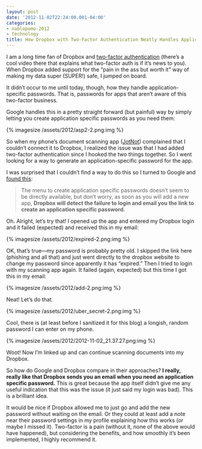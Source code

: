 ```yaml
---
layout: post
date: '2012-11-02T22:24:00.001-04:00'
categories:
- nablopomo-2012
- technology
title: How Dropbox with Two-Factor Authentication Neatly Handles Application Specific Passwords
---
```


I am a long time fan of Dropbox and [two-factor authentication](http://support.google.com/accounts/bin/answer.py?hl=en&answer=180744) (there’s a cool video there that explains what two-factor auth is if it’s news to you). When Dropbox added support for the “pain in the ass but worth it” way of making my data super (SUPER!) safe, I jumped on board.

It didn’t occur to me until today, though, how they handle application-specific passwords. That is, passwords for apps that aren’t aware of this two-factor business.

Google handles this in a pretty straight forward (but painful) way by simply letting you create application specific passwords as you need them:

{% imagesize /assets/2012/asp2-2.png:img %}

So when my phone’s document scanning app ([JotNot](https://itunes.apple.com/us/app/jotnot-scanner/id307868751?mt=8)) complained that I couldn’t connect it to Dropbox, I realized the issue was that I had added two-factor authentication since I hooked the two things together. So I went looking for a way to generate an application-specific password for the app. 

I was surprised that I couldn’t find a way to do this so I turned to Google and [found this](http://blog.binaryfactory.ca/2012/08/dropbox-two-step-authentication/):

> The menu to create application specific passwords doesn’t seem to be directly available, but don’t worry, as soon as you will add a new app, **Dropbox will detect the failure to login and email you the link to create an application specific password.**

Oh. Alright, let’s try that! I opened up the app and entered my Dropbox login and it failed (expected) and received this in my email:

{% imagesize /assets/2012/expired-2.png:img %}

OK, that’s true—my password is probably pretty old. I skipped the link here (phishing and all that) and just went directly to the dropbox website to change my password since apparently it has “expired.” Then I tried to login with my scanning app again. It failed (again, expected) but this time I got this in my email:

{% imagesize /assets/2012/add-2.png:img %}

Neat! Let’s do that.

{% imagesize /assets/2012/uber_secret-2.png:img %}

Cool, there is (at least before I sanitized it for this blog) a longish, random password I can enter on my phone.  

{% imagesize /assets/2012/2012-11-02_21.37.27.png:img %}

Woot! Now I’m linked up and can continue scanning documents into my Dropbox.

So how do Google and Dropbox compare in their approaches? **I really, really like that Dropbox sends you an email when you need an application specific password.** This is great because the app itself didn’t give me any useful indication that this was the issue (it just said my login was bad). This is a brilliant idea.

It would be nice if Dropbox allowed me to just go and add the new password without waiting on the email. Or they could at least add a note near their password settings in my profile explaining how this works (or maybe I missed it). Two-factor is a pain (without it, none of the above would have happened), but considering the benefits, and how smoothly it’s been implemented, I highly recommend it.